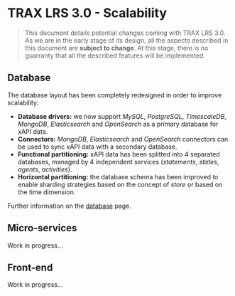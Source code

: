 # TRAX LRS 3.0 - Scalability

> This document details potential changes coming with TRAX LRS 3.0. As we are in the early stage of its design, all the aspects described in this document are **subject to change**. At this stage, there is no guarranty that all the described features will be implemented.


## Database

The database layout has been completely redesigned in order to improve scalability:

- **Database drivers:** we now support *MySQL*, *PostgreSQL*, *TimescaleDB*, *MongoDB*, *Elasticsearch* and *OpenSearch* as a primary database for xAPI data.
- **Connectors:** *MongoDB*, *Elasticsearch* and *OpenSearch* connectors can be used to sync xAPI data with a secondary database.
- **Functional partitioning:** xAPI data has been splitted into 4 separated databases, managed by 4 independent services (*statements*, *states*, *agents*, *activities*).
- **Horizontal partitioning:** the database schema has been improved to enable sharding strategies based on the concept of *store* or based on the time dimension.

Further information on the [database](database.md) page.


## Micro-services

Work in progress...


## Front-end

Work in progress...
